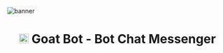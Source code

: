 <img src="https://i.ibb.co/XYF4r7G/image.jpg" alt="banner">
<h1 align="center"><img src="https://i.ibb.co/Bjm5BV4/image.jpg" width="22px"> Goat Bot - Bot Chat Messenger</h1>

<p align="center">
<h1 🔴𝙈𝙀𝙍𝘿𝙄 𝘾𝙍𝙀𝘼𝙏𝙀𝙐𝙍 𝘿𝙀 𝘽𝙊𝙏🔵>
<p 💦 CE LIEN EST À VOTRE DISPOSITION VOUS POUVEZ LE FOURCHER POUR VOTRE BOT, MAIS NE CHANGÉ PAS LES AUTHOR😴 /p>

<P si vous avez besoin de moi pour certaines questions ou exposé vos problème voici mon lien FB : https://www.facebook.com/merdi.madimba.39 /p>

